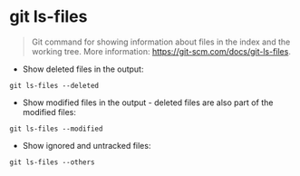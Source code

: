 # git ls-files

> Git command for showing information about files in the index and the working tree.
> More information: <https://git-scm.com/docs/git-ls-files>.

- Show deleted files in the output:

`git ls-files --deleted`

- Show modified files in the output - deleted files are also part of the modified files:

`git ls-files --modified`

- Show ignored and untracked files:

`git ls-files --others`



